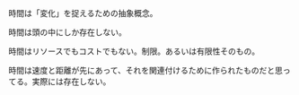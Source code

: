 時間は「変化」を捉えるための抽象概念。

時間は頭の中にしか存在しない。

時間はリソースでもコストでもない。制限。あるいは有限性そのもの。

時間は速度と距離が先にあって、それを関連付けるために作られたものだと思ってる。実際には存在しない。
